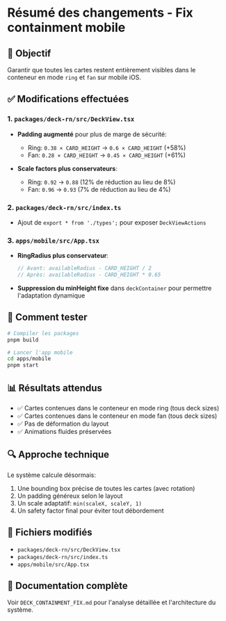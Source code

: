 # Résumé des changements - Fix containment mobile

## 🎯 Objectif
Garantir que toutes les cartes restent entièrement visibles dans le conteneur en mode `ring` et `fan` sur mobile iOS.

## ✅ Modifications effectuées

### 1. `packages/deck-rn/src/DeckView.tsx`
- **Padding augmenté** pour plus de marge de sécurité:
  - Ring: `0.38 × CARD_HEIGHT` → `0.6 × CARD_HEIGHT` (+58%)
  - Fan: `0.28 × CARD_HEIGHT` → `0.45 × CARD_HEIGHT` (+61%)

- **Scale factors plus conservateurs**:
  - Ring: `0.92` → `0.88` (12% de réduction au lieu de 8%)
  - Fan: `0.96` → `0.93` (7% de réduction au lieu de 4%)

### 2. `packages/deck-rn/src/index.ts`
- Ajout de `export * from './types';` pour exposer `DeckViewActions`

### 3. `apps/mobile/src/App.tsx`
- **RingRadius plus conservateur**:
  ```typescript
  // Avant: availableRadius - CARD_HEIGHT / 2
  // Après: availableRadius - CARD_HEIGHT * 0.65
  ```
  
- **Suppression du minHeight fixe** dans `deckContainer` pour permettre l'adaptation dynamique

## 🔧 Comment tester

```bash
# Compiler les packages
pnpm build

# Lancer l'app mobile
cd apps/mobile
pnpm start
```

## 📊 Résultats attendus
- ✅ Cartes contenues dans le conteneur en mode ring (tous deck sizes)
- ✅ Cartes contenues dans le conteneur en mode fan (tous deck sizes)
- ✅ Pas de déformation du layout
- ✅ Animations fluides préservées

## 🔍 Approche technique

Le système calcule désormais:
1. Une bounding box précise de toutes les cartes (avec rotation)
2. Un padding généreux selon le layout
3. Un scale adaptatif: `min(scaleX, scaleY, 1)`
4. Un safety factor final pour éviter tout débordement

## 📁 Fichiers modifiés
- `packages/deck-rn/src/DeckView.tsx`
- `packages/deck-rn/src/index.ts`
- `apps/mobile/src/App.tsx`

## 📝 Documentation complète
Voir `DECK_CONTAINMENT_FIX.md` pour l'analyse détaillée et l'architecture du système.


